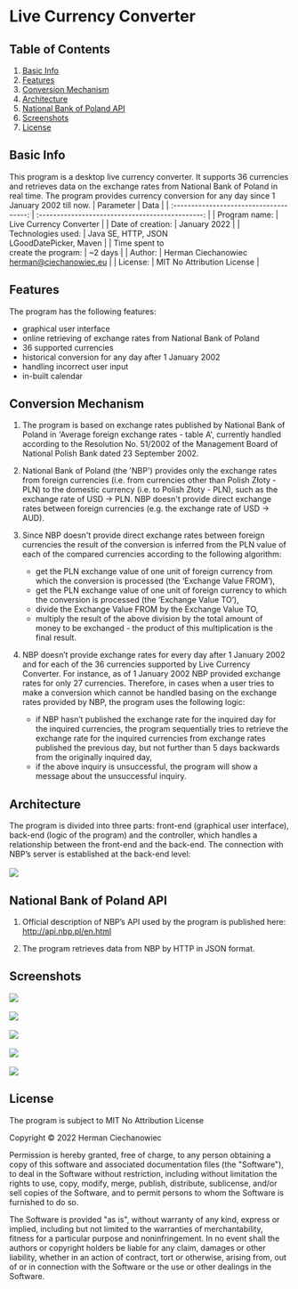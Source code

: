 # Live Currency Converter

## Table of Contents
1. [Basic Info](#Basic-Info)
2. [Features](#Features)
3. [Conversion Mechanism](#Conversion-Mechanism)
4. [Architecture](#Architecture)
5. [National Bank of Poland API](#National-Bank-of-Poland-API)
6. [Screenshots](#Screenshots)
7. [License](#License)

## Basic Info
This program is a desktop live currency converter. It supports 36 currencies and retrieves data on the exchange rates from National Bank of Poland in real time. The program provides currency conversion for any day since 1 January 2002 till now.
| Parameter                               | Data                                             |
| :-------------------------------------: | :----------------------------------------------: |
| Program name:                           | Live Currency Converter                          |
| Date of creation:                       | January 2022                                     |
| Technologies used:                      | Java SE, HTTP, JSON<br/> LGoodDatePicker, Maven  |
| Time spent to <br/> create the program: | ~2 days                                          |
| Author:                                 | Herman Ciechanowiec <br/> herman@ciechanowiec.eu |
| License:                                | MIT No Attribution License                       |

## Features
The program has the following features:
- graphical user interface
- online retrieving of exchange rates from National Bank of Poland
- 36 supported currencies
- historical conversion for any day after 1 January 2002
- handling incorrect user input
- in-built calendar

## Conversion Mechanism
1. The program is based on exchange rates published by National Bank of Poland in 'Average foreign exchange rates - table A', currently handled according to the Resolution No. 51/2002 of the Management Board of National Polish Bank dated 23 September 2002.

2. National Bank of Poland (the 'NBP') provides only the exchange rates from foreign currencies (i.e. from currencies other than Polish Złoty - PLN) to the domestic currency (i.e. to Polish Złoty - PLN), such as the exchange rate of USD → PLN. NBP doesn't provide direct exchange rates between foreign currencies (e.g. the exchange rate of USD → AUD).

3. Since NBP doesn't provide direct exchange rates between foreign currencies the result of the conversion is inferred from the PLN value of each of the compared currencies according to the following algorithm:
    - get the PLN exchange value of one unit of foreign currency from which the conversion is processed (the ‘Exchange Value FROM’),
    - get the PLN exchange value of one unit of foreign currency to which the conversion is processed (the ‘Exchange Value TO’),
    - divide the Exchange Value FROM by the Exchange Value TO,
    - multiply the result of the above division by the total amount of money to be exchanged - the product of this multiplication is the final result.
    
4. NBP doesn’t provide exchange rates for every day after 1 January 2002 and for each of the 36 currencies supported by Live Currency Converter. For instance, as of 1 January 2002 NBP provided exchange rates for only 27 currencies. Therefore, in cases when a user tries to make a conversion which cannot be handled basing on the exchange rates provided by NBP, the program uses the following logic:
    - if NBP hasn’t published the exchange rate for the inquired day for the inquired currencies, the program sequentially tries to retrieve the exchange rate for the inquired currencies from exchange rates published the previous day, but not further than 5 days backwards from the originally inquired day,
    - if the above inquiry is unsuccessful, the program will show a message about the unsuccessful inquiry.

## Architecture
The program is divided into three parts: front-end (graphical user interface), back-end (logic of the program) and the controller, which handles a relationship between the front-end and the back-end. The connection with NBP’s server is established at the back-end level: <br/><br/>
<img src="!presentation/program_architecture.jpg">

## National Bank of Poland API
1. Official description of NBP’s API used by the program is published here: http://api.nbp.pl/en.html

2. The program retrieves data from NBP by HTTP in JSON format.

## Screenshots
<kbd><img src="!presentation/gui_screenshots/1.png"></kbd><br/><br/>
<kbd><img src="!presentation/gui_screenshots/2.png"></kbd><br/><br/>
<kbd><img src="!presentation/gui_screenshots/3.png"></kbd><br/><br/>
<kbd><img src="!presentation/gui_screenshots/4.png"></kbd><br/><br/>
<kbd><img src="!presentation/gui_screenshots/5.png"></kbd><br/>

## License
The program is subject to MIT No Attribution License

Copyright © 2022 Herman Ciechanowiec

Permission is hereby granted, free of charge, to any person obtaining a copy of this
software and associated documentation files (the "Software"), to deal in the Software
without restriction, including without limitation the rights to use, copy, modify,
merge, publish, distribute, sublicense, and/or sell copies of the Software, and to
permit persons to whom the Software is furnished to do so.

The Software is provided "as is", without warranty of any kind, express or implied,
including but not limited to the warranties of merchantability, fitness for a
particular purpose and noninfringement. In no event shall the authors or copyright
holders be liable for any claim, damages or other liability, whether in an action
of contract, tort or otherwise, arising from, out of or in connection with the
Software or the use or other dealings in the Software.
